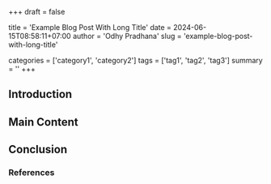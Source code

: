 +++
draft = false

title = 'Example Blog Post With Long Title'
date = 2024-06-15T08:58:11+07:00
author = 'Odhy Pradhana'
slug = 'example-blog-post-with-long-title'

categories = ['category1', 'category2']
tags = ['tag1', 'tag2', 'tag3']
summary = ''
+++

## Introduction

<!-- Write the introduction here -->

## Main Content

<!-- Write the main content here -->

## Conclusion

<!-- Write the conclusion here -->

### References

<!-- List any references or further readings here -->
